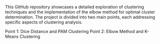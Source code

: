 This GitHub repository showcases a detailed exploration of clustering techniques and the implementation of the elbow method for optimal cluster determination. The project is divided into two main points, each addressing specific aspects of clustering analysis.

Point 1: Dice Distance and PAM Clustering
Point 2: Elbow Method and K-Means Clustering
